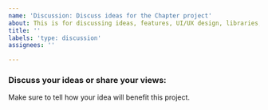 ```yaml
---
name: 'Discussion: Discuss ideas for the Chapter project'
about: This is for discussing ideas, features, UI/UX design, libraries, frameworks, APIs and for sharing your views on the project.
title: ''
labels: 'type: discussion'
assignees: ''

---
```


### Discuss your ideas or share your views: 
Make sure to tell how your idea will benefit this project.
